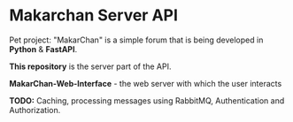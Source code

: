 # Makarchan Server API

Pet project: "MakarChan" is a simple forum that is being developed in **Python** & **FastAPI**.

  **This repository** is the server part of the API.
  
  **MakarChan-Web-Interface** - the web server with which the user interacts

  **TODO:** Сaching, processing messages using RabbitMQ, Authentication and Authorization.
